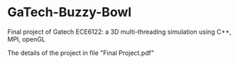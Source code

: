 # GaTech-Buzzy-Bowl
Final project of Gatech ECE6122: a 3D multi-threading simulation using C++, MPI, openGL

The details of the project in file "Final Project.pdf"
